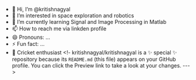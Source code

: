 - 👋 Hi, I’m @kritishnagyal
- 👀 I’m interested in space exploration and robotics 
- 🌱 I’m currently learning Signal and Image Processing in Matlab
- 📫 How to reach me via linkden profile 
- 😄 Pronouns: ...
- ⚡ Fun fact: ...
- 🏏 Cricket enthusiast 
<!-
kritishnagyal/kritishnagyal is a ✨ special ✨ repository because its `README.md` (this file) appears on your GitHub profile.
You can click the Preview link to take a look at your changes.
--->

